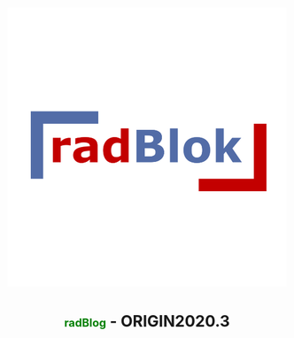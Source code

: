 <!--- P R O F I L E   B A N N E R --->

<h1 align="center">
  <img src="public\radblok_png_logo.png">
</h1>

<h1 align="center">
     <span style="color:green;font-weight:700;font-size:20px" >radBlog</span> - ORIGIN2020.3
</h1> 